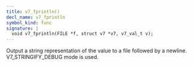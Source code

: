 ```yaml
---
title: v7_fprintln()
decl_name: v7_fprintln
symbol_kind: func
signature: |
  void v7_fprintln(FILE *f, struct v7 *v7, v7_val_t v);
---
```


Output a string representation of the value to a file followed by a newline.
V7_STRINGIFY_DEBUG mode is used. 

